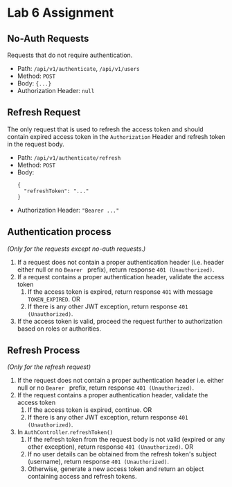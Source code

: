 # Lab 6 Assignment

## No-Auth Requests
Requests that do not require authentication.
- Path: `/api/v1/authenticate`, `/api/v1/users`
- Method: `POST`
- Body: `{...}`
- Authorization Header: `null`

## Refresh Request
The only request that is used to refresh the access token and should contain expired access token in the `Authorization` Header and refresh token in the request body.
- Path: `/api/v1/authenticate/refresh`
- Method: `POST`
- Body:
  ```
  {
    "refreshToken": "..."
  }
  ```
- Authorization Header: `"Bearer ..."`

## Authentication process
*(Only for the requests except no-auth requests.)*
1. If a request does not contain a proper authentication header (i.e. header either null or no `Bearer ` prefix), return response `401 (Unauthorized)`.
2. If a request contains a proper authentication header, validate the access token
   1. If the access token is expired, return response `401` with message `TOKEN_EXPIRED`. OR
   2. If there is any other JWT exception, return response `401 (Unauthorized)`.
3. If the access token is valid, proceed the request further to authorization based on roles or authorities.

## Refresh Process
*(Only for the refresh request)*
1. If the request does not contain a proper authentication header i.e. either null or no `Bearer ` prefix, return response `401 (Unauthorized)`.
2. If the request contains a proper authentication header, validate the access token
   1. If the access token is expired, continue. OR
   2. If there is any other JWT exception, return response `401 (Unauthorized)`.
3. In `AuthController`.`refreshToken()`
   1. If the refresh token from the request body is not valid (expired or any other exception), return response `401 (Unauthorized)`. OR
   2. If no user details can be obtained from the refresh token's subject (username), return response `401 (Unauthorized)`.
   3. Otherwise, generate a new access token and return an object containing access and refresh tokens.